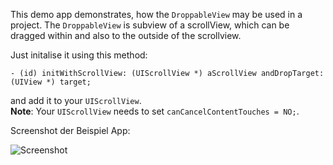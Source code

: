 This demo app demonstrates, how the `DroppableView` may be used in a project.
The `DroppableView` is subview of a scrollView, which can be dragged within and also to the outside of the scrollview.

Just initalise it using this method:

`- (id) initWithScrollView: (UIScrollView *) aScrollView andDropTarget: (UIView *) target;`

and add it to your `UIScrollView`. <br>
**Note**: Your `UIScrollView` needs to set `canCancelContentTouches = NO;`.

Screenshot der Beispiel App:

![Screenshot](http://www.bilderload.com/bild/189325/droppableviewIRGWX.png)